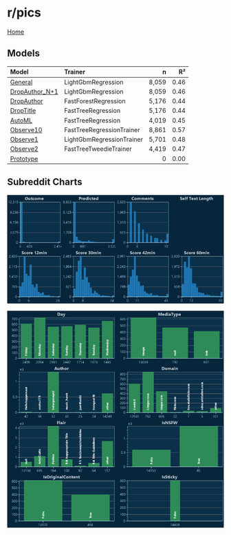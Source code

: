 # r/pics

[Home](../index.md)

## Models

|Model|Trainer|n|R²|
|:---|:---|---:|---:|
|[General](models/guess_pics_General.md)|LightGbmRegression|8,059|0.46|
|[DropAuthor_N+1](models/guess_pics_DropAuthor_N+1.md)|LightGbmRegression|8,059|0.46|
|[DropAuthor](models/guess_pics_DropAuthor.md)|FastForestRegression|5,176|0.44|
|[DropTitle](models/guess_pics_DropTitle.md)|FastTreeRegression|5,176|0.44|
|[AutoML](models/guess_pics_AutoML.md)|FastTreeRegression|4,019|0.45|
|[Observe10](models/guess_pics_Observe10.md)|FastTreeRegressionTrainer|8,861|0.57|
|[Observe1](models/guess_pics_Observe1.md)|LightGbmRegressionTrainer|5,701|0.48|
|[Observe2](models/guess_pics_Observe2.md)|FastTreeTweedieTrainer|4,419|0.47|
|[Prototype](models/guess_pics_Prototype.md)||0|0.00|

## Subreddit Charts

![r/pics Distributions](../images/guess_pics_Distributions.png "r/pics Distributions")

![r/pics Categorical](../images/guess_pics_Catagorical.png "r/pics Categorical")

